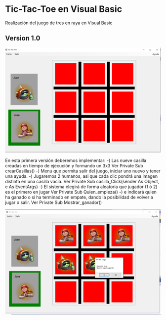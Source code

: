 # Tic-Tac-Toe en Visual Basic

Realización del juego de tres en raya en Visual Basic

## Version 1.0

![Screenshot](/recursos/Capt1.png)

En esta primera versión deberemos implementar:
-) Las nueve casilla creadas en tiempo de ejecución y formando un 3x3
    Ver  Private Sub crearCasillas()
-) Menu que permita salir del juego, iniciar uno nuevo y tener una ayuda.
-) Jugaremos 2 humanos, asi que cada clic pondrá una imagen distinta en una casilla vacía.
    Ver Private Sub casilla_Click(sender As Object, e As EventArgs)
-) El sistema elegirá de forma aleatoria que jugador (1 ó 2) es el primero en jugar
    Ver  Private Sub Quien_empieza()
-) e indicará quien ha ganado o si ha terminado en empate, dando la posibilidad de volver a jugar o salir.
    Ver Private Sub Mostrar_ganador()

![Screenshot](/recursos/Capt2.png)
